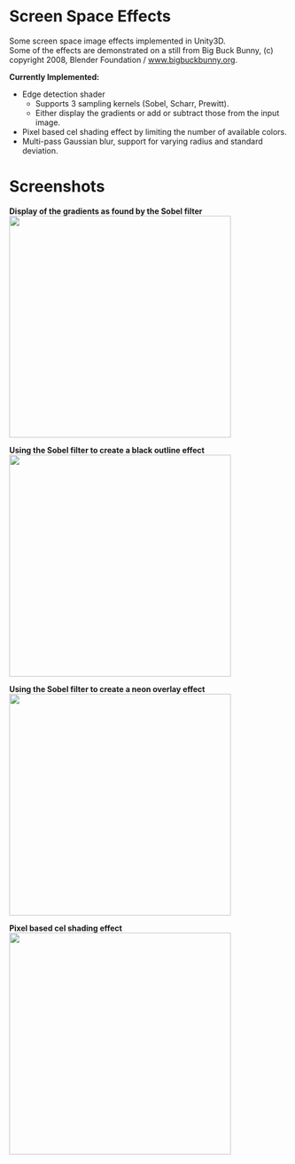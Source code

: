 # Screen Space Effects
Some screen space image effects implemented in Unity3D.  
Some of the effects are demonstrated on a still from Big Buck Bunny, (c) copyright 2008, Blender Foundation / www.bigbuckbunny.org.


**Currently Implemented:**
- Edge detection shader
  - Supports 3 sampling kernels (Sobel, Scharr, Prewitt).
  - Either display the gradients or add or subtract those from the input image.
- Pixel based cel shading effect by limiting the number of available colors.
- Multi-pass Gaussian blur, support for varying radius and standard deviation.


# Screenshots
**Display of the gradients as found by the Sobel filter**  
<a href="https://github.com/akoreman/Screen-Space-Effects"><img src="https://raw.github.com/akoreman/screen-space-effects/main/images/RawSobel.png" width="400"></a>  

**Using the Sobel filter to create a black outline effect**  
<a href="https://github.com/akoreman/Screen-Space-Effects"><img src="https://raw.github.com/akoreman/screen-space-effects/main/images/SubtractSobel.png" width="400"></a>  

**Using the Sobel filter to create a neon overlay effect**  
<a href="https://github.com/akoreman/Screen-Space-Effects"><img src="https://raw.github.com/akoreman/screen-space-effects/main/images/AddSobel.png" width="400"></a>  

**Pixel based cel shading effect**  
<a href="https://github.com/akoreman/Screen-Space-Effects"><img src="https://raw.github.com/akoreman/screen-space-effects/main/images/PixelCel.png" width="400"></a>  
